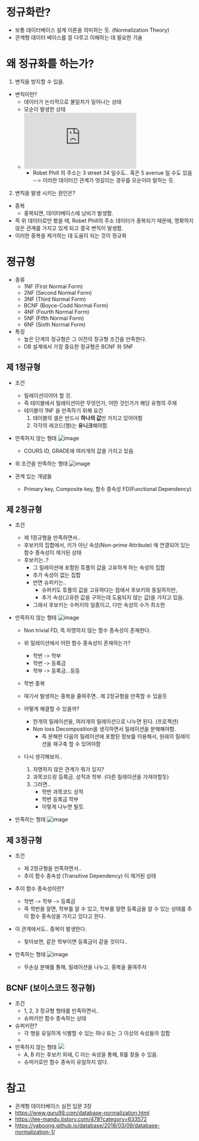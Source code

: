 # 정규화란?
- 보통 데이터베이스 설계 이론을 의미하는 듯. (Normalization Theory)
- 관계형 데이터 베이스를 잘 다루고 이해하는 데 필요한 기술

# 왜 정규화를 하는가?

1. 변칙을 방지할 수 있음.
- 변칙이란?
  - 데이터가 논리적으로 불일치가 일어나는 상태
  - 모순이 발생한 상태
  - ![](https://www.guru99.com/database-normalization.html)
    - Robet Phill 의 주소는 3 street 34 일수도.. 혹은 5 avenue 일 수도 있음 --> 이러한 데이터간 관계가 엇갈리는 경우를 모순이라 말하는 듯.

2. 변칙을 발생 시키는 원인은?
- 중복
    - 중복되면, 데이터베이스에 낭비가 발생함.
- 즉 위 데이터로만 봤을 때, Robet Phill의 주소 데이터가 중복되기 때문에, 명확하지 않은 관계를 가지고 있게 되고 결국 변칙이 발생함.
- 이러한 중복을 제거하는 데 도움이 되는 것이 정규화

# 졍규형
- 종류
    - 1NF (First Normal Form)
    - 2NF (Second Normal Form)
    - 3NF (Third Normal Form)
    - BCNF (Boyce-Codd Normal Form)
    - 4NF (Fourth Normal Form)
    - 5NF (Fifth Normal Form)
    - 6NF (Sixth Normal Form)
- 특징
    - 높은 단계의 정규형은 그 이전의 정규형 조건을 만족한다.
    - DB 설계에서 가장 중요한 정규형은 BCNF 와 5NF

## 제 1정규형
- 조건
    - 릴레이션이어야 할 것.
    - 즉 테이블에서 릴레이션이란 무엇인가, 어떤 것인가가 해당 유형의 주제
    - 테이블이 1NF 을 만족하기 위해 요건
        1. 테이블의 셀은 반드시 **하나의 값**만 가지고 있어야함
        2. 각각의 레코드(행)는 **유니크**해야함.

- 만족하지 않는 형태
![image](https://user-images.githubusercontent.com/22140570/126066503-8e56f2ca-eb3a-492e-9909-96662fe5b02e.png)
    - COURS ID, GRADE에 여러개의 값을 가지고 있음.

- 위 조건을 만족하는 형태
![image](https://user-images.githubusercontent.com/22140570/126066539-533b53be-98c6-47be-a615-1ed96f6cdf4e.png)

	
- 관계 있는 개념들
    - Primary key, Composite key, 함수 종속성 FD(Functional Dependency)


## 제 2정규형
- 조건
    - 제 1정규형을 만족하면서..
    - 후보키의 집합에서, 키가 아닌 속성(Non-prime Attribute) 에 연결되어 있는 함수 종속성이 제거된 상태
    - 후보키는..?
        - 그 릴레이션에 포함된 튜플의 값을 고유하게 하는 속성의 집합
        - 추가 속성이 없는 집합
        - 반면 슈퍼키는..
            - 슈퍼키도 튜플의 값을 고유하다는 점에서 후보키와 동일하지만,
            - 추가 속성(고유한 값을 구하는데 도움되지 않는 값)을 가지고 있음.
        - 그래서 후보키는 수퍼키의 일종이고, 다만 속성의 수가 최소한

- 만족하지 않는 형태
![image](https://user-images.githubusercontent.com/22140570/126066572-f2aa8568-55aa-41d1-9ceb-1c7c1f671f4f.png)
    - Non trivial FD, 즉 자명하지 않는 함수 종속성이 존재한다.
    - 위 릴레이션에서 어떤 함수 종속성이 존재하는가?
        - 학번 -> 학부
        - 학번 -> 등록금
        - 학부 -> 등록금...등등
    - 학번 중복
    - 여기서 발생하는 중복을 줄여주면.. 제 2정규형을 만족할 수 있을듯
    - 어떻게 해결할 수 있을까? 
        - 한개의 릴레이션을, 여러개의 릴레이션으로 나누면 된다. (프로젝션)
        - Non loss Decomposition을 생각하면서 릴레이션을 분해해야함.
            - 즉 분해한 다음의 릴레이션에 포함된 정보를 이용해서, 원래의 릴레이션을 재구축 할 수 있어야함

    - 다시 생각해보자..
        1. 자명하지 않은 관계가 뭐가 있지?
        2. 과목코드랑 등록금. 성적과 학부. (다른 릴레이션을 가져야할듯)
        3. 그러면.. 
            - 학번 과목코드 성적
            - 학번 등록금 학부
            - 이렇게 나누면 될듯.
- 만족하는 형태
![image](https://user-images.githubusercontent.com/22140570/126067334-1adbf269-72ed-486c-8455-fdb703787a1b.png)


## 제 3정규형
- 조건
    - 제 2정규형을 만족하면서..
    - 추이 함수 종속성 (Transitive Dependency) 이 제거된 상태
- 추이 함수 종속성이란?
    - 학번 -> 학부 -> 등록금
    - 즉 학번을 알면, 학부를 알 수 있고, 학부를 알면 등록금을 알 수 있는 상태를 추이 함수 종속성을 가지고 있다고 한다.
- 이 관계에서도.. 중복이 발생한다.
    - 찾아보면, 같은 학부이면 등록금이 같을 것이다..

- 만족하는 형태
![image](https://user-images.githubusercontent.com/22140570/126067720-ad5dbfb5-f697-4b48-ad9f-71871454cfa6.png)
    - 무손실 분해를 통해, 릴레이션을 나누고, 중복을 줄여주자

## BCNF (보이스코드 정규형)
- 조건
    - 1, 2, 3 정규형 형태를 만족하면서..
    - 슈퍼키만 함수 종속하는 상태
- 슈퍼키란?
    - 각 행을 유일하게 식별할 수 있는 하나 또는 그 이상의 속성들의 집합
    - 
- 만족하지 않는 형태
![](https://i.imgur.com/qJamHf6.png)
  - A, B 라는 후보키 외에, C 라는 속성을 통해, B를 찾을 수 있음.
  - 슈퍼키로만 함수 종속이 유일하지 않다.

# 참고
- 관계형 데이터베이스 실전 입문 3장
- https://www.guru99.com/database-normalization.html
- https://lee-mandu.tistory.com/478?category=633572
- https://yaboong.github.io/database/2018/03/09/database-normalization-1/
